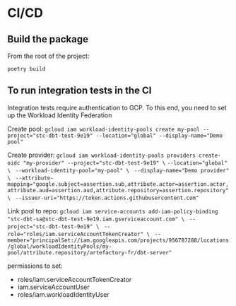 # CI/CD

## Build the package

From the root of the project:

```poetry build```

## To run integration tests in the CI

Integration tests require authentication to GCP. To this end, you need to set up the Workload Identity Federation

Create pool:
```gcloud iam workload-identity-pools create my-pool --project="stc-dbt-test-9e19" --location="global" --display-name="Demo pool"```

Create provider:
```gcloud iam workload-identity-pools providers create-oidc "my-provider" --project="stc-dbt-test-9e19" \```
  ```--location="global" \ ```
  ```--workload-identity-pool="my-pool" \ ```
  ```--display-name="Demo provider" \ ```
  ```--attribute-mapping="google.subject=assertion.sub,attribute.actor=assertion.actor,attribute.aud=assertion.aud,attribute.repository=assertion.repository" \ ```
  ```--issuer-uri="https://token.actions.githubusercontent.com"```

Link pool to repo:
```gcloud iam service-accounts add-iam-policy-binding "stc-dbt-sa@stc-dbt-test-9e19.iam.gserviceaccount.com" \ ```
  ```--project="stc-dbt-test-9e19" \ ```
  ```--role="roles/iam.serviceAccountTokenCreator" \ ```
  ```--member="principalSet://iam.googleapis.com/projects/956787288/locations/global/workloadIdentityPools/my-pool/attribute.repository/artefactory-fr/dbt-server"```

permissions to set:
- roles/iam.serviceAccountTokenCreator
- iam.serviceAccountUser
- roles/iam.workloadIdentityUser
